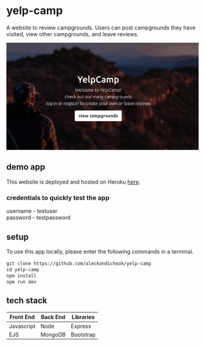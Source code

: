 # yelp-camp

A website to review campgrounds. Users can post campgrounds they have visited, view other campgrounds, and leave reviews.

<img src="public/screenshot.png" width="800" >

## demo app

This website is deployed and hosted on Heroku <a href="https://yelp-camp-portfolio.herokuapp.com">here</a>.

### credentials to quickly test the app

username - testuser<br />
password - testpassword

## setup

To use this app locally, please enter the following commands in a terminal.

```
git clone https://github.com/aleckondichook/yelp-camp
cd yelp-camp
npm install
npm run dev
```

## tech stack

<table>
  <thead>
    <tr>
      <th>Front End</th>
      <th>Back End</th>
      <th>Libraries</th>
    </tr>
  </thead>
  <tbody>
    <tr>
      <td>Javascript</td>
      <td>Node</td>
      <td>Express</td>
    </tr>
    <tr>
      <td>EJS</td>
      <td>MongoDB</td>
      <td>Bootstrap</td>
    </tr>
  </tbody>
</table>
